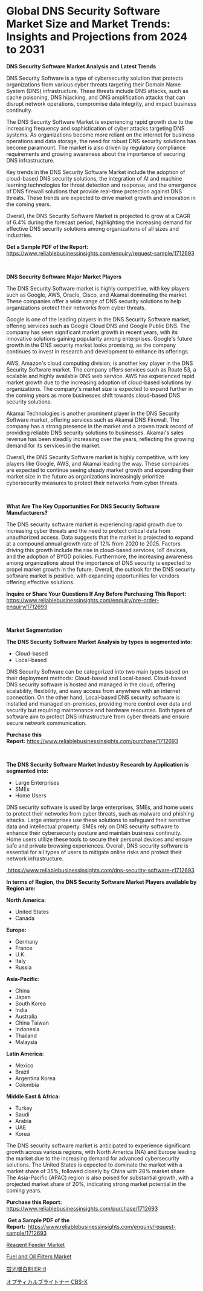 <p><h1>Global DNS Security Software Market Size and Market Trends: Insights and Projections from 2024 to 2031</h1></p><p><strong>DNS Security Software Market Analysis and Latest Trends</strong></p>
<p><p>DNS Security Software is a type of cybersecurity solution that protects organizations from various cyber threats targeting their Domain Name System (DNS) infrastructure. These threats include DNS attacks, such as cache poisoning, DNS hijacking, and DNS amplification attacks that can disrupt network operations, compromise data integrity, and impact business continuity.</p><p>The DNS Security Software Market is experiencing rapid growth due to the increasing frequency and sophistication of cyber attacks targeting DNS systems. As organizations become more reliant on the internet for business operations and data storage, the need for robust DNS security solutions has become paramount. The market is also driven by regulatory compliance requirements and growing awareness about the importance of securing DNS infrastructure.</p><p>Key trends in the DNS Security Software Market include the adoption of cloud-based DNS security solutions, the integration of AI and machine learning technologies for threat detection and response, and the emergence of DNS firewall solutions that provide real-time protection against DNS threats. These trends are expected to drive market growth and innovation in the coming years.</p><p>Overall, the DNS Security Software Market is projected to grow at a CAGR of 6.4% during the forecast period, highlighting the increasing demand for effective DNS security solutions among organizations of all sizes and industries.</p></p>
<p><strong>Get a Sample PDF of the Report:&nbsp;</strong> <a href="https://www.reliablebusinessinsights.com/enquiry/request-sample/1712693">https://www.reliablebusinessinsights.com/enquiry/request-sample/1712693</a></p>
<p>&nbsp;</p>
<p><strong>DNS Security Software Major Market Players</strong></p>
<p><p>The DNS Security Software market is highly competitive, with key players such as Google, AWS, Oracle, Cisco, and Akamai dominating the market. These companies offer a wide range of DNS security solutions to help organizations protect their networks from cyber threats.</p><p>Google is one of the leading players in the DNS Security Software market, offering services such as Google Cloud DNS and Google Public DNS. The company has seen significant market growth in recent years, with its innovative solutions gaining popularity among enterprises. Google's future growth in the DNS security market looks promising, as the company continues to invest in research and development to enhance its offerings.</p><p>AWS, Amazon's cloud computing division, is another key player in the DNS Security Software market. The company offers services such as Route 53, a scalable and highly available DNS web service. AWS has experienced rapid market growth due to the increasing adoption of cloud-based solutions by organizations. The company's market size is expected to expand further in the coming years as more businesses shift towards cloud-based DNS security solutions.</p><p>Akamai Technologies is another prominent player in the DNS Security Software market, offering services such as Akamai DNS Firewall. The company has a strong presence in the market and a proven track record of providing reliable DNS security solutions to businesses. Akamai's sales revenue has been steadily increasing over the years, reflecting the growing demand for its services in the market.</p><p>Overall, the DNS Security Software market is highly competitive, with key players like Google, AWS, and Akamai leading the way. These companies are expected to continue seeing steady market growth and expanding their market size in the future as organizations increasingly prioritize cybersecurity measures to protect their networks from cyber threats.</p></p>
<p>&nbsp;</p>
<p><strong>What Are The Key Opportunities For DNS Security Software Manufacturers?</strong></p>
<p><p>The DNS security software market is experiencing rapid growth due to increasing cyber threats and the need to protect critical data from unauthorized access. Data suggests that the market is projected to expand at a compound annual growth rate of 12% from 2020 to 2025. Factors driving this growth include the rise in cloud-based services, IoT devices, and the adoption of BYOD policies. Furthermore, the increasing awareness among organizations about the importance of DNS security is expected to propel market growth in the future. Overall, the outlook for the DNS security software market is positive, with expanding opportunities for vendors offering effective solutions.</p></p>
<p><strong>Inquire or Share Your Questions If Any Before Purchasing This Report:</strong> <a href="https://www.reliablebusinessinsights.com/enquiry/pre-order-enquiry/1712693">https://www.reliablebusinessinsights.com/enquiry/pre-order-enquiry/1712693</a></p>
<p>&nbsp;</p>
<p><strong>Market Segmentation</strong></p>
<p><strong>The DNS Security Software Market Analysis by types is segmented into:</strong></p>
<p><ul><li>Cloud-based</li><li>Local-based</li></ul></p>
<p><p>DNS Security Software can be categorized into two main types based on their deployment methods: Cloud-based and Local-based. Cloud-based DNS security software is hosted and managed in the cloud, offering scalability, flexibility, and easy access from anywhere with an internet connection. On the other hand, Local-based DNS security software is installed and managed on-premises, providing more control over data and security but requiring maintenance and hardware resources. Both types of software aim to protect DNS infrastructure from cyber threats and ensure secure network communication.</p></p>
<p><strong>Purchase this Report:&nbsp;</strong><a href="https://www.reliablebusinessinsights.com/purchase/1712693">https://www.reliablebusinessinsights.com/purchase/1712693</a></p>
<p>&nbsp;</p>
<p><strong>The DNS Security Software Market Industry Research by Application is segmented into:</strong></p>
<p><ul><li>Large Enterprises</li><li>SMEs</li><li>Home Users</li></ul></p>
<p><p>DNS security software is used by large enterprises, SMEs, and home users to protect their networks from cyber threats, such as malware and phishing attacks. Large enterprises use these solutions to safeguard their sensitive data and intellectual property. SMEs rely on DNS security software to enhance their cybersecurity posture and maintain business continuity. Home users utilize these tools to secure their personal devices and ensure safe and private browsing experiences. Overall, DNS security software is essential for all types of users to mitigate online risks and protect their network infrastructure.</p></p>
<p><a href="https://www.reliablebusinessinsights.com/dns-security-software-r1712693">&nbsp;https://www.reliablebusinessinsights.com/dns-security-software-r1712693</a></p>
<p><strong>In terms of Region, the DNS Security Software Market Players available by Region are:</strong></p>
<p>
    <p> <strong> North America: </strong>
        <ul>
            <li>United States</li>
            <li>Canada</li>
        </ul>
        </p> 
    <p> <strong> Europe: </strong>
        <ul>
            <li>Germany</li>
            <li>France</li>
            <li>U.K.</li>
            <li>Italy</li>
            <li>Russia</li>
        </ul>
        </p> 
    <p> <strong> Asia-Pacific: </strong>
        <ul>
            <li>China</li>
            <li>Japan</li>
            <li>South Korea</li>
            <li>India</li>
            <li>Australia</li>
            <li>China Taiwan</li>
            <li>Indonesia</li>
            <li>Thailand</li>
            <li>Malaysia</li>
        </ul>
        </p> 
    <p> <strong> Latin America: </strong>
        <ul>
            <li>Mexico</li>
            <li>Brazil</li>
            <li>Argentina Korea</li>
            <li>Colombia</li>
        </ul>
        </p> 
    <p> <strong> Middle East & Africa: </strong>
        <ul>
            <li>Turkey</li>
            <li>Saudi</li>
            <li>Arabia</li>
            <li>UAE</li>
            <li>Korea</li>
        </ul>
    </p>
    </p>
<p><p>The DNS security software market is anticipated to experience significant growth across various regions, with North America (NA) and Europe leading the market due to the increasing demand for advanced cybersecurity solutions. The United States is expected to dominate the market with a market share of 35%, followed closely by China with 28% market share. The Asia-Pacific (APAC) region is also poised for substantial growth, with a projected market share of 20%, indicating strong market potential in the coming years.</p></p>
<p><strong>Purchase this Report: </strong><a href="https://www.reliablebusinessinsights.com/purchase/1712693">https://www.reliablebusinessinsights.com/purchase/1712693</a></p>
<p>&nbsp;<strong>Get a Sample PDF of the Report:&nbsp;&nbsp;</strong><a href="https://www.reliablebusinessinsights.com/enquiry/request-sample/1712693">https://www.reliablebusinessinsights.com/enquiry/request-sample/1712693</a></p>
<p><strong></strong></p>
<p><p><a href="https://github.com/mharielmesa/Market-Research-Report-List-4/blob/main/reagent-feeder-market.md">Reagent Feeder Market</a></p><p><a href="https://github.com/moyahfrancoestellec51j635wcx/Market-Research-Report-List-3/blob/main/fuel-and-oil-filters-market.md">Fuel and Oil Filters Market</a></p><p><a href="https://github.com/SantosDicki04/Market-Research-Report-List-2/blob/main/9470414181736.md">蛍光増白剤 ER-II</a></p><p><a href="https://github.com/alyle7648/Market-Research-Report-List-2/blob/main/9305668181737.md">オプティカルブライトナー CBS-X</a></p></p>
